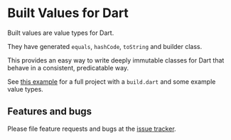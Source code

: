# Built Values for Dart

Built values are value types for Dart.

They have generated `equals`, `hashCode`, `toString` and builder class.

This provides an easy way to write deeply immutable classes for Dart that
behave in a consistent, predicatable way.

See
[this example](https://github.com/google/built_value.dart/tree/master/example)
for a full project with a `build.dart` and some example value types.

## Features and bugs

Please file feature requests and bugs at the [issue tracker][tracker].

[tracker]: https://github.com/google/built_value.dart/issues
